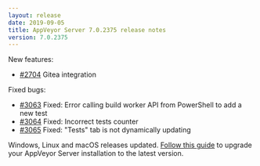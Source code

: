 ```yaml
---
layout: release
date: 2019-09-05
title: AppVeyor Server 7.0.2375 release notes
version: 7.0.2375
---
```


New features:

* [#2704](https://github.com/appveyor/ci/issues/2704) Gitea integration

Fixed bugs:

* [#3063](https://github.com/appveyor/ci/issues/3063) Fixed: Error calling build worker API from PowerShell to add a new test
* [#3064](https://github.com/appveyor/ci/issues/3064) Fixed: Incorrect tests counter
* [#3065](https://github.com/appveyor/ci/issues/3065) Fixed: "Tests" tab is not dynamically updating

Windows, Linux and macOS releases updated. [Follow this guide](/docs/server/maintenance/#upgrading-appveyor-server) to upgrade your AppVeyor Server installation to the latest version.